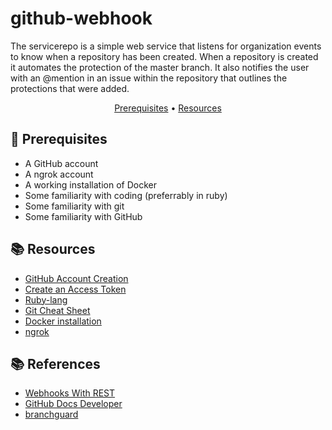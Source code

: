 # github-webhook

The servicerepo is a simple web service that listens for organization events to know when a repository has been created. When a repository is created it automates the protection of the master branch. It also notifies the user with an @mention in an issue within the repository that outlines the protections that were added.

<p align="center">
  <a href="#mega-prerequisites">Prerequisites</a> •  
  <a href="#books-resources">Resources</a>
</p>

## :mega: Prerequisites
- A GitHub account
- A ngrok account
- A working installation of Docker
- Some familiarity with coding (preferrably in ruby)
- Some familiarity with git
- Some familiarity with GitHub

## :books: Resources
- [GitHub Account Creation](https://github.com/join)
- [Create an Access Token](https://github.com/settings/tokens/new)
- [Ruby-lang](https://www.ruby-lang.org/en/)
- [Git Cheat Sheet](https://education.github.com/git-cheat-sheet-education.pdf)
- [Docker installation](https://www.docker.com/products/docker-desktop)
- [ngrok](https://dashboard.ngrok.com/get-started/setup)

## :books: References
- [Webhooks With REST](https://github.com/githubsatelliteworkshops/webhooks-with-rest)
- [GitHub Docs Developer](https://docs.github.com/en/developers)
- [branchguard](https://github.com/branchguard/branchguard/blob/master/app.rb)